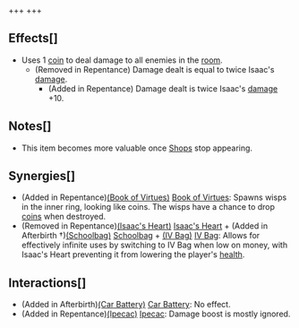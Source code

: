+++
+++

Effects[]
---------


* Uses 1 [coin](/wiki/Coin "Coin") to deal damage to all enemies in the [room](/wiki/Rooms "Rooms").
	+ (Removed in Repentance) Damage dealt is equal to twice Isaac's [damage](/wiki/Damage "Damage").
		- (Added in Repentance) Damage dealt is twice Isaac's [damage](/wiki/Damage "Damage") +10.


Notes[]
-------


* This item becomes more valuable once [Shops](/wiki/Shop "Shop") stop appearing.


Synergies[]
-----------


* (Added in Repentance)[(Book of Virtues)](/wiki/Book_of_Virtues "Book of Virtues") [Book of Virtues](/wiki/Book_of_Virtues "Book of Virtues"): Spawns wisps in the inner ring, looking like coins. The wisps have a chance to drop [coins](/wiki/Coins "Coins") when destroyed.
* (Removed in Repentance)[(Isaac's Heart)](/wiki/Isaac%27s_Heart "Isaac's Heart") [Isaac's Heart](/wiki/Isaac%27s_Heart "Isaac's Heart") + (Added in Afterbirth †)[(Schoolbag)](/wiki/Schoolbag "Schoolbag") [Schoolbag](/wiki/Schoolbag "Schoolbag") + [(IV Bag)](/wiki/IV_Bag "IV Bag") [IV Bag](/wiki/IV_Bag "IV Bag"): Allows for effectively infinite uses by switching to IV Bag when low on money, with Isaac's Heart preventing it from lowering the player's [health](/wiki/Health "Health").


Interactions[]
--------------


* (Added in Afterbirth)[(Car Battery)](/wiki/Car_Battery "Car Battery") [Car Battery](/wiki/Car_Battery "Car Battery"): No effect.
* (Added in Repentance)[(Ipecac)](/wiki/Ipecac "Ipecac") [Ipecac](/wiki/Ipecac "Ipecac"): Damage boost is mostly ignored.


